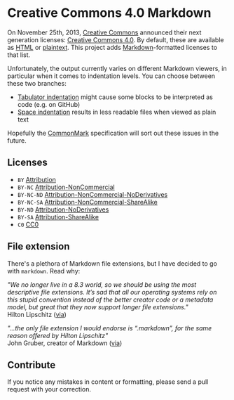 # Creative Commons 4.0 Markdown

On November 25th, 2013, [Creative Commons](http://creativecommons.org/) announced their next generation licenses: [Creative Commons 4.0](https://creativecommons.org/weblog/entry/40768). By default, these are available as [HTML](http://creativecommons.org/licenses/) or [plaintext](http://creativecommons.org/weblog/entry/41127). This project adds [Markdown](http://daringfireball.net/projects/markdown/)-formatted licenses to that list.

Unfortunately, the output currently varies on different Markdown viewers, in particular when it comes to indentation levels. You can choose between these two branches:

* [Tabulator indentation](https://github.com/idleberg/Creative-Commons-Markdown/tree/tabulators) might cause some blocks to be interpreted as code (e.g. on GitHub)
* [Space indentation](https://github.com/idleberg/Creative-Commons-Markdown/tree/spaces) results in less readable files when viewed as plain text

Hopefully the [CommonMark](http://commonmark.org/) specification will sort out these issues in the future.

## Licenses

* `BY` [Attribution](https://raw.githubusercontent.com/idleberg/Creative-Commons-Markdown/spaces/4.0/by.markdown)
* `BY-NC` [Attribution-NonCommercial](https://raw.githubusercontent.com/idleberg/Creative-Commons-Markdown/spaces/4.0/by-nc.markdown)
* `BY-NC-ND` [Attribution-NonCommercial-NoDerivatives](https://raw.githubusercontent.com/idleberg/Creative-Commons-Markdown/spaces/4.0/by-nc-nd.markdown)
* `BY-NC-SA` [Attribution-NonCommercial-ShareAlike](https://raw.githubusercontent.com/idleberg/Creative-Commons-Markdown/spaces/4.0/by-nc-sa.markdown)
* `BY-ND` [Attribution-NoDerivatives](https://raw.githubusercontent.com/idleberg/Creative-Commons-Markdown/spaces/4.0/by-nd.markdown)
* `BY-SA` [Attribution-ShareAlike](https://raw.githubusercontent.com/idleberg/Creative-Commons-Markdown/spaces/4.0/by-sa.markdown)
* `C0` [CC0](https://raw.githubusercontent.com/idleberg/Creative-Commons-Markdown/spaces/4.0/zero.markdown)

## File extension

There's a plethora of Markdown file extensions, but I have decided to go with `markdown`. Read why:

*"We no longer live in a 8.3 world, so we should be using the most descriptive file extensions. It’s sad that all our operating systems rely on this stupid convention instead of the better creator code or a metadata model, but great that they now support longer file extensions."*  
Hilton Lipschitz ([via](http://hiltmon.com/blog/2012/03/07/the-markdown-file-extension/))

*"…the only file extension I would endorse is “.markdown”, for the same reason offered by Hilton Lipschitz"*  
John Gruber, creator of Markdown ([via](http://daringfireball.net/linked/2014/01/08/markdown-extension))

## Contribute

If you notice any mistakes in content or formatting, please send a pull request with your correction.